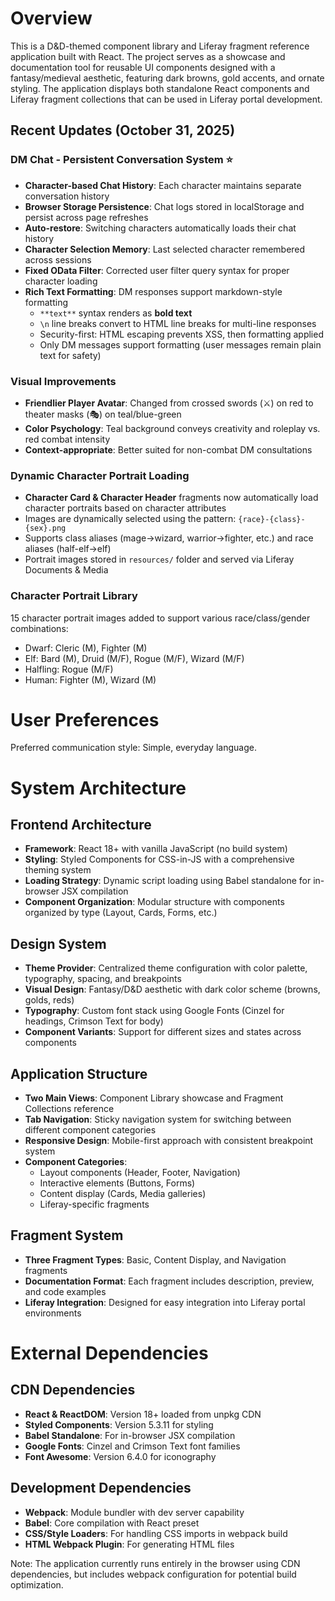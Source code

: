 # Overview

This is a D&D-themed component library and Liferay fragment reference application built with React. The project serves as a showcase and documentation tool for reusable UI components designed with a fantasy/medieval aesthetic, featuring dark browns, gold accents, and ornate styling. The application displays both standalone React components and Liferay fragment collections that can be used in Liferay portal development.

## Recent Updates (October 31, 2025)

### DM Chat - Persistent Conversation System ⭐
- **Character-based Chat History**: Each character maintains separate conversation history
- **Browser Storage Persistence**: Chat logs stored in localStorage and persist across page refreshes
- **Auto-restore**: Switching characters automatically loads their chat history
- **Character Selection Memory**: Last selected character remembered across sessions
- **Fixed OData Filter**: Corrected user filter query syntax for proper character loading
- **Rich Text Formatting**: DM responses support markdown-style formatting
  - `**text**` syntax renders as **bold text**
  - `\n` line breaks convert to HTML line breaks for multi-line responses
  - Security-first: HTML escaping prevents XSS, then formatting applied
  - Only DM messages support formatting (user messages remain plain text for safety)

### Visual Improvements
- **Friendlier Player Avatar**: Changed from crossed swords (⚔️) on red to theater masks (🎭) on teal/blue-green
- **Color Psychology**: Teal background conveys creativity and roleplay vs. red combat intensity
- **Context-appropriate**: Better suited for non-combat DM consultations

### Dynamic Character Portrait Loading
- **Character Card & Character Header** fragments now automatically load character portraits based on character attributes
- Images are dynamically selected using the pattern: `{race}-{class}-{sex}.png`
- Supports class aliases (mage→wizard, warrior→fighter, etc.) and race aliases (half-elf→elf)
- Portrait images stored in `resources/` folder and served via Liferay Documents & Media

### Character Portrait Library
15 character portrait images added to support various race/class/gender combinations:
- Dwarf: Cleric (M), Fighter (M)
- Elf: Bard (M), Druid (M/F), Rogue (M/F), Wizard (M/F)
- Halfling: Rogue (M/F)
- Human: Fighter (M), Wizard (M)

# User Preferences

Preferred communication style: Simple, everyday language.

# System Architecture

## Frontend Architecture
- **Framework**: React 18+ with vanilla JavaScript (no build system)
- **Styling**: Styled Components for CSS-in-JS with a comprehensive theming system
- **Loading Strategy**: Dynamic script loading using Babel standalone for in-browser JSX compilation
- **Component Organization**: Modular structure with components organized by type (Layout, Cards, Forms, etc.)

## Design System
- **Theme Provider**: Centralized theme configuration with color palette, typography, spacing, and breakpoints
- **Visual Design**: Fantasy/D&D aesthetic with dark color scheme (browns, golds, reds)
- **Typography**: Custom font stack using Google Fonts (Cinzel for headings, Crimson Text for body)
- **Component Variants**: Support for different sizes and states across components

## Application Structure
- **Two Main Views**: Component Library showcase and Fragment Collections reference
- **Tab Navigation**: Sticky navigation system for switching between different component categories
- **Responsive Design**: Mobile-first approach with consistent breakpoint system
- **Component Categories**: 
  - Layout components (Header, Footer, Navigation)
  - Interactive elements (Buttons, Forms)
  - Content display (Cards, Media galleries)
  - Liferay-specific fragments

## Fragment System
- **Three Fragment Types**: Basic, Content Display, and Navigation fragments
- **Documentation Format**: Each fragment includes description, preview, and code examples
- **Liferay Integration**: Designed for easy integration into Liferay portal environments

# External Dependencies

## CDN Dependencies
- **React & ReactDOM**: Version 18+ loaded from unpkg CDN
- **Styled Components**: Version 5.3.11 for styling
- **Babel Standalone**: For in-browser JSX compilation
- **Google Fonts**: Cinzel and Crimson Text font families
- **Font Awesome**: Version 6.4.0 for iconography

## Development Dependencies
- **Webpack**: Module bundler with dev server capability
- **Babel**: Core compilation with React preset
- **CSS/Style Loaders**: For handling CSS imports in webpack build
- **HTML Webpack Plugin**: For generating HTML files

Note: The application currently runs entirely in the browser using CDN dependencies, but includes webpack configuration for potential build optimization.